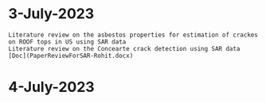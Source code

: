 # 3-July-2023
	Literature review on the asbestos properties for estimation of crackes on ROOF tops in US using SAR data
	Literature review on the Concearte crack detection using SAR data
	[Doc](PaperReviewForSAR-Rohit.docx)

# 4-July-2023
